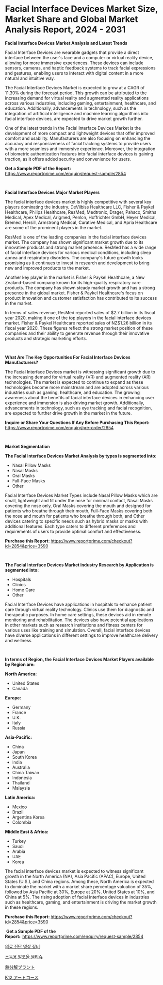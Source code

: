 <p><h1>Facial Interface Devices Market Size, Market Share and Global Market Analysis Report, 2024 - 2031</h1></p><p><strong>Facial Interface Devices Market Analysis and Latest Trends</strong></p>
<p><p>Facial Interface Devices are wearable gadgets that provide a direct interface between the user's face and a computer or virtual reality device, allowing for more immersive experiences. These devices can include sensors, cameras, and haptic feedback systems to track facial expressions and gestures, enabling users to interact with digital content in a more natural and intuitive way.</p><p>The Facial Interface Devices Market is expected to grow at a CAGR of 11.30% during the forecast period. This growth can be attributed to the increasing demand for virtual reality and augmented reality applications across various industries, including gaming, entertainment, healthcare, and education. Additionally, advancements in technology, such as the integration of artificial intelligence and machine learning algorithms into facial interface devices, are expected to drive market growth further.</p><p>One of the latest trends in the Facial Interface Devices Market is the development of more compact and lightweight devices that offer improved comfort and usability. Manufacturers are also focusing on enhancing the accuracy and responsiveness of facial tracking systems to provide users with a more seamless and immersive experience. Moreover, the integration of biometric authentication features into facial interface devices is gaining traction, as it offers added security and convenience for users.</p></p>
<p><strong>Get a Sample PDF of the Report:&nbsp;</strong> <a href="https://www.reportprime.com/enquiry/request-sample/2854">https://www.reportprime.com/enquiry/request-sample/2854</a></p>
<p>&nbsp;</p>
<p><strong>Facial Interface Devices Major Market Players</strong></p>
<p><p>The facial interface devices market is highly competitive with several key players dominating the industry. DeVilbiss Healthcare LLC, Fisher & Paykel Healthcare, Philips Healthcare, ResMed, Medtronic, Drager, Pahsco, Smiths Medical, Apex Medical, Arigmed, Penlon, Hoffrichter GmbH, Heyer Medical, Bremed, Hersill, Armstrong Medical, Curative Medical, and Apria Healthcare are some of the prominent players in the market.</p><p>ResMed is one of the leading companies in the facial interface devices market. The company has shown significant market growth due to its innovative products and strong market presence. ResMed has a wide range of facial interface devices for various medical conditions, including sleep apnea and respiratory disorders. The company's future growth looks promising as it continues to invest in research and development to bring new and improved products to the market.</p><p>Another key player in the market is Fisher & Paykel Healthcare, a New Zealand-based company known for its high-quality respiratory care products. The company has shown steady market growth and has a strong presence in the global market. Fisher & Paykel Healthcare's focus on product innovation and customer satisfaction has contributed to its success in the market.</p><p>In terms of sales revenue, ResMed reported sales of $2.7 billion in its fiscal year 2020, making it one of the top players in the facial interface devices market. Fisher & Paykel Healthcare reported sales of NZ$1.26 billion in its fiscal year 2020. These figures reflect the strong market position of these companies and their ability to generate revenue through their innovative products and strategic marketing efforts.</p></p>
<p>&nbsp;</p>
<p><strong>What Are The Key Opportunities For Facial Interface Devices Manufacturers?</strong></p>
<p><p>The Facial Interface Devices market is witnessing significant growth due to the increasing demand for virtual reality (VR) and augmented reality (AR) technologies. The market is expected to continue to expand as these technologies become more mainstream and are adopted across various industries such as gaming, healthcare, and education. The growing awareness about the benefits of facial interface devices in enhancing user experience and immersion is also driving market growth. Additionally, advancements in technology, such as eye tracking and facial recognition, are expected to further drive growth in the market in the future.</p></p>
<p><strong>Inquire or Share Your Questions If Any Before Purchasing This Report:</strong> <a href="https://www.reportprime.com/enquiry/pre-order/2854">https://www.reportprime.com/enquiry/pre-order/2854</a></p>
<p>&nbsp;</p>
<p><strong>Market Segmentation</strong></p>
<p><strong>The Facial Interface Devices Market Analysis by types is segmented into:</strong></p>
<p><ul><li>Nasal Pillow Masks</li><li>Nasal Masks</li><li>Oral Masks</li><li>Full-Face Masks</li><li>Other</li></ul></p>
<p><p>Facial Interface Devices Market Types include Nasal Pillow Masks which are small, lightweight and fit under the nose for minimal contact, Nasal Masks covering the nose only, Oral Masks covering the mouth and designed for patients who breathe through their mouth, Full-Face Masks covering both the nose and mouth for patients who breathe through both, and Other devices catering to specific needs such as hybrid masks or masks with additional features. Each type caters to different preferences and requirements of users to provide optimal comfort and effectiveness.</p></p>
<p><strong>Purchase this Report:&nbsp;</strong><a href="https://www.reportprime.com/checkout?id=2854&price=3590">https://www.reportprime.com/checkout?id=2854&price=3590</a></p>
<p>&nbsp;</p>
<p><strong>The Facial Interface Devices Market Industry Research by Application is segmented into:</strong></p>
<p><ul><li>Hospitals</li><li>Clinics</li><li>Home Care</li><li>Other</li></ul></p>
<p><p>Facial Interface Devices have applications in hospitals to enhance patient care through virtual reality technology. Clinics use them for diagnostic and therapeutic purposes. In home care settings, these devices aid in remote monitoring and rehabilitation. The devices also have potential applications in other markets such as research institutions and fitness centers for various uses like training and simulation. Overall, facial interface devices have diverse applications in different settings to improve healthcare delivery and wellness.</p></p>
<p>&nbsp;</p>
<p><strong>In terms of Region, the Facial Interface Devices Market Players available by Region are:</strong></p>
<p>
    <p> <strong> North America: </strong>
        <ul>
            <li>United States</li>
            <li>Canada</li>
        </ul>
        </p> 
    <p> <strong> Europe: </strong>
        <ul>
            <li>Germany</li>
            <li>France</li>
            <li>U.K.</li>
            <li>Italy</li>
            <li>Russia</li>
        </ul>
        </p> 
    <p> <strong> Asia-Pacific: </strong>
        <ul>
            <li>China</li>
            <li>Japan</li>
            <li>South Korea</li>
            <li>India</li>
            <li>Australia</li>
            <li>China Taiwan</li>
            <li>Indonesia</li>
            <li>Thailand</li>
            <li>Malaysia</li>
        </ul>
        </p> 
    <p> <strong> Latin America: </strong>
        <ul>
            <li>Mexico</li>
            <li>Brazil</li>
            <li>Argentina Korea</li>
            <li>Colombia</li>
        </ul>
        </p> 
    <p> <strong> Middle East & Africa: </strong>
        <ul>
            <li>Turkey</li>
            <li>Saudi</li>
            <li>Arabia</li>
            <li>UAE</li>
            <li>Korea</li>
        </ul>
    </p>
    </p>
<p><p>The facial interface devices market is expected to witness significant growth in the North America (NA), Asia Pacific (APAC), Europe, United States (U.S.), and China regions. Among these, North America is expected to dominate the market with a market share percentage valuation of 35%, followed by Asia Pacific at 30%, Europe at 20%, United States at 10%, and China at 5%. The rising adoption of facial interface devices in industries such as healthcare, gaming, and entertainment is driving the market growth in these regions.</p></p>
<p><strong>Purchase this Report: </strong><a href="https://www.reportprime.com/checkout?id=2854&price=3590">https://www.reportprime.com/checkout?id=2854&price=3590</a></p>
<p>&nbsp;<strong>Get a Sample PDF of the Report:&nbsp;&nbsp;</strong><a href="https://www.reportprime.com/enquiry/request-sample/2854">https://www.reportprime.com/enquiry/request-sample/2854</a></p>
<p><strong></strong></p>
<p><p><a href="https://medium.com/@giovanileannon/%EC%9D%98%EB%A3%8C-%EC%A7%84%EB%8B%A8-%EC%9D%B4%EB%AF%B8%EC%A7%95-%EC%9E%A5%EB%B9%84-%EC%8B%9C%EC%9E%A5%EC%9D%80-%EC%8B%9C%EC%9E%A5-%EC%A0%90%EC%9C%A0%EC%9C%A8-%EC%8B%9C%EC%9E%A5-%EB%8F%99%ED%96%A5-%EB%B0%8F-%EC%8B%9C%EC%9E%A5-%EC%84%B1%EC%9E%A5%EC%97%90-%EB%8C%80%ED%95%9C-%EC%A0%95%EB%B3%B4%EB%A5%BC-%EC%A0%9C%EA%B3%B5%ED%95%A9%EB%8B%88%EB%8B%A4-81036882ce51">의료 진단 영상 장비</a></p><p><a href="https://medium.com/@angelardelean202220221/%EC%95%8C%EC%BD%94%EC%98%AC-%EA%B1%B4%EC%A0%84%EC%A7%80-%EC%86%8C%EB%8F%85-%EC%8B%9C%EC%9E%A5-%EA%B7%9C%EB%AA%A8-%EC%8B%9C%EC%9E%A5-%EC%A0%84%EB%A7%9D-%EB%B0%8F-%EC%8B%9C%EC%9E%A5-%EC%98%88%EC%B8%A1-2024%EB%85%84%EB%B6%80%ED%84%B0-2031%EB%85%84-ef0172a01636">소독용 알코올 물티슈</a></p><p><a href="https://github.com/KaydenJohns1964/Market-Research-Report-List-1/blob/main/930586812597.md">熱分解プラント</a></p><p><a href="https://github.com/marbadji/Market-Research-Report-List-1/blob/main/286824312596.md">K12 アートコース</a></p></p>